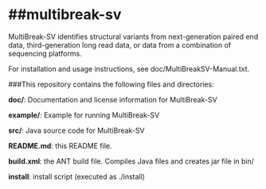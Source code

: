 ##multibreak-sv
=============

MultiBreak-SV identifies structural variants from next-generation paired end data, third-generation long read data, or data from a combination of sequencing platforms.

For installation and usage instructions, see doc/MultiBreakSV-Manual.txt.

###This repository contains the following files and directories:

**doc/**: Documentation and license information for MultiBreak-SV 
  
**example/**: Example for running MultiBreak-SV
 
**src/**: Java source code for MultiBreak-SV

**README.md**: this README file.

**build.xml**: the ANT build file.  Compiles Java files and creates jar file in bin/

**install**: install script (executed as ./install)
  
